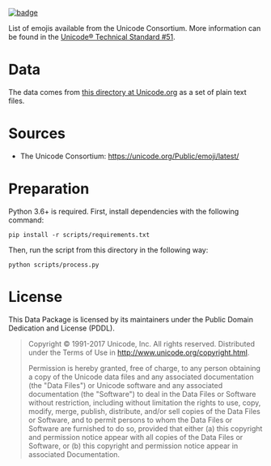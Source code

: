 <a className="gh-badge" href="https://datahub.io/core/emojis"><img src="https://badgen.net/badge/icon/View%20on%20datahub.io/orange?icon=https://datahub.io/datahub-cube-badge-icon.svg&label&scale=1.25" alt="badge" /></a>

List of emojis available from the Unicode Consortium. More information can be found in the [Unicode® Technical Standard #51](https://unicode.org/reports/tr51/).

# Data

The data comes from [this directory at Unicode.org](https://unicode.org/Public/emoji/latest/) as a set of plain text files.


# Sources

- The Unicode Consortium: https://unicode.org/Public/emoji/latest/

# Preparation

Python 3.6+ is required. First, install dependencies with the following command:

    pip install -r scripts/requirements.txt


Then, run the script from this directory in the following way:

    python scripts/process.py


# License

This Data Package is licensed by its maintainers under the Public Domain Dedication and License (PDDL).

> Copyright © 1991-2017 Unicode, Inc. All rights reserved.
> Distributed under the Terms of Use in http://www.unicode.org/copyright.html.
> 
> Permission is hereby granted, free of charge, to any person obtaining a copy of the Unicode data files and any associated documentation (the "Data Files") or Unicode software and any associated documentation (the "Software") to deal in the Data Files or Software without restriction, including without limitation the rights to use, copy, modify, merge, publish, distribute, and/or sell copies of the Data Files or Software, and to permit persons to whom the Data Files or Software are furnished to do so, provided that either (a) this copyright and permission notice appear with all copies of the Data Files or Software, or (b) this copyright and permission notice appear in associated Documentation.

